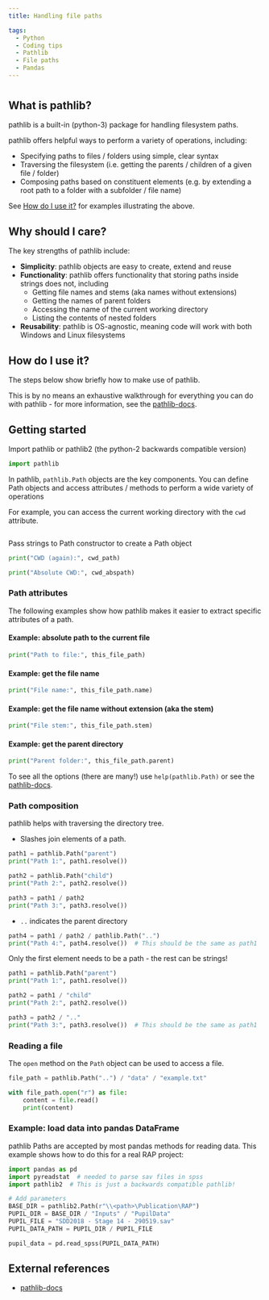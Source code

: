 ```yaml
---
title: Handling file paths

tags: 
  - Python
  - Coding tips
  - Pathlib
  - File paths
  - Pandas
---
```


#

## What is pathlib?

pathlib is a built-in (python-3) package for handling filesystem paths.

pathlib offers helpful ways to perform a variety of operations, including:

- Specifying paths to files / folders using simple, clear syntax
- Traversing the filesystem (i.e. getting the parents / children of a given file / folder)
- Composing paths based on constituent elements (e.g. by extending a root path to a folder with a subfolder / file name)

See [How do I use it?](#how-do-i-use-it) for examples illustrating the above.

## Why should I care?

The key strengths of pathlib include:

- **Simplicity**: pathlib objects are easy to create, extend and reuse
- **Functionality**: pathlib offers functionality that storing paths inside strings does not, including
  - Getting file names and stems (aka names without extensions)
  - Getting the names of parent folders
  - Accessing the name of the current working directory
  - Listing the contents of nested folders
- **Reusability**: pathlib is OS-agnostic, meaning code will work with both Windows and Linux filesystems

## How do I use it?

The steps below show briefly how to make use of pathlib.

This is by no means an exhaustive walkthrough for everything you can do with pathlib - for more information, see the [pathlib-docs](https://docs.python.org/3/library/pathlib.html).

## Getting started

Import pathlib or pathlib2 (the python-2 backwards compatible version)

```python
import pathlib
```

In pathlib, `pathlib.Path` objects are the key components. You can define
Path objects and access attributes / methods to perform a wide variety of
operations

For example, you can access the current working directory with the `cwd` attribute.

```python
```

Pass strings to Path constructor to create a Path object

```python
print("CWD (again):", cwd_path)

print("Absolute CWD:", cwd_abspath)

```

### Path attributes

The following examples show how pathlib makes it easier to extract specific attributes of a path.

#### Example: absolute path to the current file

```python
print("Path to file:", this_file_path)
```

#### Example: get the file name

```python
print("File name:", this_file_path.name)
```

#### Example: get the file name without extension (aka the stem)

```python
print("File stem:", this_file_path.stem)
```

#### Example: get the parent directory

```python
print("Parent folder:", this_file_path.parent)
```

To see all the options (there are many!) use `help(pathlib.Path)` or see the [pathlib-docs](https://docs.python.org/3/library/pathlib.html).

### Path composition

pathlib helps with traversing the directory tree.

- Slashes join elements of a path.

```python
path1 = pathlib.Path("parent")
print("Path 1:", path1.resolve())

path2 = pathlib.Path("child")
print("Path 2:", path2.resolve())

path3 = path1 / path2
print("Path 3:", path3.resolve())
```

- `..` indicates the parent directory

```python
path4 = path1 / path2 / pathlib.Path("..")
print("Path 4:", path4.resolve())  # This should be the same as path1
```

Only the first element needs to be a path - the rest can be strings!

```python
path1 = pathlib.Path("parent")
print("Path 1:", path1.resolve())

path2 = path1 / "child"
print("Path 2:", path2.resolve())

path3 = path2 / ".."
print("Path 3:", path3.resolve())  # This should be the same as path1
```

### Reading a file

The `open` method on the `Path` object can be used to access a file.

```python
file_path = pathlib.Path("..") / "data" / "example.txt"

with file_path.open("r") as file:
    content = file.read()
    print(content)
```

### Example: load data into pandas DataFrame

pathlib Paths are accepted by most pandas methods for reading data. This example shows how to do this for a real RAP project:

```python
import pandas as pd
import pyreadstat  # needed to parse sav files in spss
import pathlib2  # This is just a backwards compatible pathlib!

# Add parameters
BASE_DIR = pathlib2.Path(r"\\<path>\Publication\RAP")
PUPIL_DIR = BASE_DIR / "Inputs" / "PupilData"
PUPIL_FILE = "SDD2018 - Stage 14 - 290519.sav"
PUPIL_DATA_PATH = PUPIL_DIR / PUPIL_FILE

pupil_data = pd.read_spss(PUPIL_DATA_PATH)
```

## External references

- [pathlib-docs](https://docs.python.org/3/library/pathlib.html)
